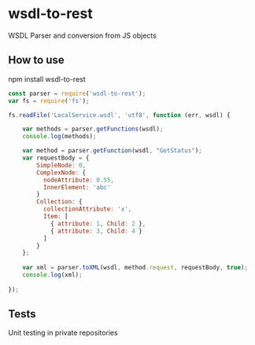 # wsdl-to-rest

WSDL Parser and conversion from JS objects

## How to use

npm install wsdl-to-rest

```javascript
const parser = require('wsdl-to-rest');
var fs = require('fs');

fs.readFile('LocalService.wsdl', 'utf8', function (err, wsdl) {

    var methods = parser.getFunctions(wsdl);
    console.log(methods);

    var method = parser.getFunction(wsdl, "GetStatus");
    var requestBody = {
        SimpleNode: 0,
        ComplexNode: {
          nodeAttribute: 0.55,
          InnerElement: 'abc'
        }
        Collection: {
          collectionAttribute: 'x',
          Item: [
            { attribute: 1, Child: 2 },
            { attribute: 3, Child: 4 }
          ]
        }
    };
    
    var xml = parser.toXML(wsdl, method.request, requestBody, true);
    console.log(xml);
    
});
```

## Tests

Unit testing in private repositories

